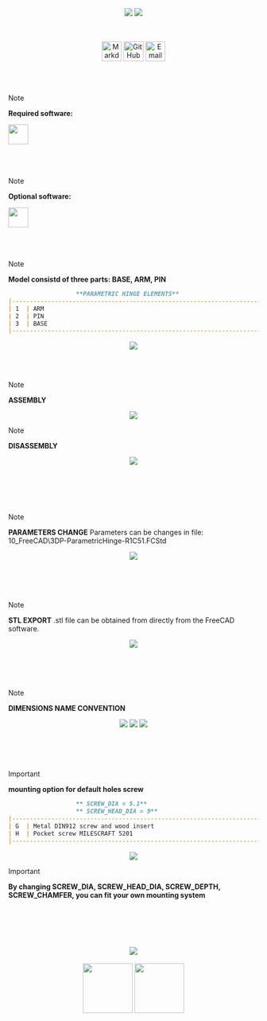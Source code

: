 <!-- Begin README  ||  Begin README  ||  Begin README  -->

<div align="center">
    <img src="05_Inkscape\Title.png"/>
    <img src="05_Inkscape\PIC__Page 2.png"/>
</div>
<br><br>

<p align="center">
    <a href="https://daringfireball.net/projects/markdown/">
        <img src="https://img.shields.io/badge/Markdown-1.0.1-000000?style=for-the-badge&logo=markdown" 
        alt="Markdown Badge"
        height="40" /></a>
    <a href="https://github.com/bajraan">
        <img src="https://img.shields.io/badge/github-follow_me-181717?style=for-the-badge&logo=github&color=181717" 
        alt="GitHub Badge" 
        height="40" /></a>
    <a href="mailto:bajran1616@gmail.com">
        <img src="https://img.shields.io/badge/gmail-contact_me-EA4335?style=for-the-badge&logo=gmail" 
        alt="Email Badge" 
        height="40" /></a>
    <br>
</p>
<br><br>

> [!NOTE]
> **Required software:**
<a href="https://www.freecad.org/downloads">
    <img src="https://img.shields.io/badge/FreeCAD-1.0-blue?logo=https://raw.githubusercontent.com/SoftFever/OrcaSlicer/refs/heads/main/resources/images/OrcaSlicer.ico" height="40">
</a>
<br><br><br><br>

> [!NOTE]
> **Optional software:**
<a href="https://github.com/SoftFever/OrcaSlicer">
    <img src="https://img.shields.io/badge/OrcaSlicer-2.2-orange?logo=https://raw.githubusercontent.com/SoftFever/OrcaSlicer/refs/heads/main/resources/images/OrcaSlicer.ico" height="40">
</a>
<br><br><br><br>



<!-- Technical SECTION <elements> -->
<!-- Technical SECTION <elements> -->
<!-- Technical SECTION <elements> -->



> [!NOTE]
> **Model consistd of three parts: BASE, ARM, PIN**

```markdown
                   **PARAMETRIC HINGE ELEMENTS**
|---------------------------------------------------------------------------|
| 1  | ARM                                                                  |
| 2  | PIN                                                                  |
| 3  | BASE                                                                 |
|---------------------------------------------------------------------------|
```
<div align="center">
    <img src="05_Inkscape\Elements.png"/>
</div>

<br><br>

> [!NOTE]
> **ASSEMBLY**
<div align="center">
    <img src="01_Screens\gif_assembly.gif"/>
</div>

> [!NOTE]
> **DISASSEMBLY**
<div align="center">
    <img src="01_Screens\gif_disassembly.gif"/>
</div>

<br><br><br><br>



<!-- Technical SECTION <parametric names> -->
<!-- Technical SECTION <parametric names> -->
<!-- Technical SECTION <parametric names> -->


> [!NOTE]
> **PARAMETERS CHANGE**
> Parameters can be changes in file: 10_FreeCAD\3DP-ParametricHinge-R1C51.FCStd
<div align="center">
    <img src="01_Screens\gif_value_change.gif"/>
</div>
<br><br><br><br>

> [!NOTE]
> **STL EXPORT**
> .stl file can be obtained from directly from the FreeCAD software.
<div align="center">
    <img src="01_Screens\gif_stl_export.gif"/>
</div>
<br><br><br><br>

> [!NOTE]
> **DIMENSIONS NAME CONVENTION**

<div align="center">
    <img src="05_Inkscape\PIC__Page 3.png"/>
    <img src="05_Inkscape\PIC__Page 4.png"/>
    <img src="05_Inkscape\PIC__Page 5.png"/>
</div>
<br><br><br><br>



<!-- Technical SECTION <mounting information> -->
<!-- Technical SECTION <mounting information> -->
<!-- Technical SECTION <mounting information> -->



> [!IMPORTANT]
> **mounting option for default holes screw**
```markdown
                   ** SCREW_DIA = 5.1**
                   ** SCREW_HEAD_DIA = 9**
|---------------------------------------------------------------------------|
| G  | Metal DIN912 screw and wood insert                                   |
| H  | Pocket screw MILESCRAFT 5201                                         |
|---------------------------------------------------------------------------|
```
<div align="center">
    <img src="05_Inkscape\Variants_1.png"/>
</div>

> [!IMPORTANT]
> **By changing SCREW_DIA, SCREW_HEAD_DIA, SCREW_DEPTH, SCREW_CHAMFER, you can fit your own mounting system**

<br><br><br><br>



<!-- Footer SECTION -->
<!-- Footer SECTION -->
<!-- Footer SECTION -->



<div align="center">
    <img src="05_Inkscape\PIC__Page 1.png"/>
</div>
<br>
<div align="center">
    <img src="02_Docs\resources_readme\OrcaSlicer.svg" width="100" height="100"/>
    <img src="02_Docs\resources_readme\FreeCAD.svg" width="100" height="100"/>
</div>

<!-- End README  ||  End README  || End README  -->

